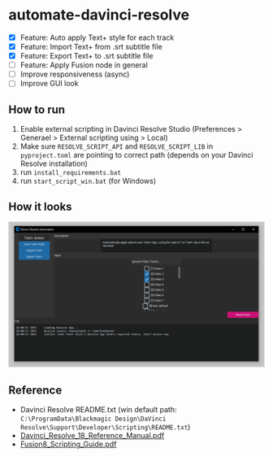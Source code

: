 # automate-davinci-resolve
- [x] Feature: Auto apply Text+ style for each track
- [x] Feature: Import Text+ from .srt subtitle file
- [x] Feature: Export Text+ to .srt subtitle file
- [ ] Feature: Apply Fusion node in general
- [ ] Improve responsiveness (async)
- [ ] Improve GUI look

## How to run
1. Enable external scripting in Davinci Resolve Studio (Preferences > Generael > External scripting using > Local)
2. Make sure `RESOLVE_SCRIPT_API` and `RESOLVE_SCRIPT_LIB` in `pyproject.toml` are pointing to correct path (depends on your Davinci Resolve installation)
3. run `install_requirements.bat`
4. run `start_script_win.bat` (for Windows)

## How it looks
![](images/app_screen_shot.png)

## Reference
- Davinci Resolve README.txt (win default path: `C:\ProgramData\Blackmagic Design\DaVinci Resolve\Support\Developer\Scripting\README.txt`)
- [Davinci_Resolve_18_Reference_Manual.pdf](https://documents.blackmagicdesign.com/UserManuals/DaVinci_Resolve_18_Reference_Manual.pdf)
- [Fusion8_Scripting_Guide.pdf](https://documents.blackmagicdesign.com/UserManuals/Fusion8_Scripting_Guide.pdf)
